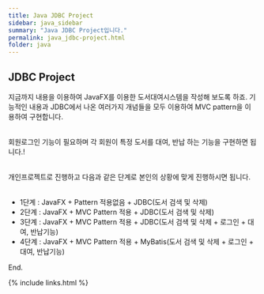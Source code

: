 ```yaml
---
title: Java JDBC Project
sidebar: java_sidebar
summary: "Java JDBC Project입니다."
permalink: java_jdbc-project.html
folder: java
---
```


## JDBC Project

지금까지 내용을 이용하여 JavaFX를 이용한 도서대여시스템을 작성해 보도록 하죠. 기능적인 내용과 JDBC에서 나온 여러가지
개념들을 모두 이용하여 MVC pattern을 이용하여 구현합니다. 
<br><br>

회원로그인 기능이 필요하며 각 회원이 특정 도서를 대여, 반납 하는 기능을 구현하면 됩니다.!
<br><br>

개인프로젝트로 진행하고 다음과 같은 단계로 본인의 상황에 맞게 진행하시면 됩니다. 
<br><br>

* 1단계 : JavaFX + Pattern 적용없음 + JDBC(도서 검색 및 삭제)
* 2단계 : JavaFX + MVC Pattern 적용 + JDBC(도서 검색 및 삭제)
* 3단계 : JavaFX + MVC Pattern 적용 + JDBC(도서 검색 및 삭제 + 로그인 + 대여, 반납기능)
* 4단계 : JavaFX + MVC Pattern 적용 + MyBatis(도서 검색 및 삭제 + 로그인 + 대여, 반납기능)


End.

{% include links.html %}
